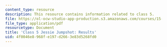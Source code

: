 ```yaml
---
content_type: resource
description: This resource contains information related to class 5.
file: https://ol-ocw-studio-app-production.s3.amazonaws.com/courses/15-067-competitive-decision-making-and-negotiation-spring-2011/4f0046e8968fe197d2663e83d5268fd0_MIT15_067S11_Cl5_Je_Jum_RE.pdf
file_type: application/pdf
resourcetype: Document
title: 'Class 5 Jessie Jumpshot: Results'
uid: 4f0046e8-968f-e197-d266-3e83d5268fd0
---
```

